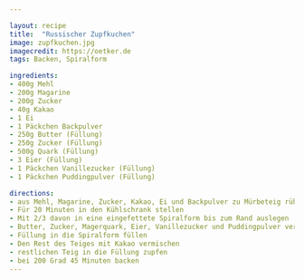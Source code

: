 ```yaml
---

layout: recipe
title:  "Russischer Zupfkuchen"
image: zupfkuchen.jpg
imagecredit: https://oetker.de
tags: Backen, Spiralform

ingredients:
- 400g Mehl
- 200g Magarine
- 200g Zucker
- 40g Kakao
- 1 Ei
- 1 Päckchen Backpulver
- 250g Butter (Füllung)
- 250g Zucker (Füllung)
- 500g Quark (Füllung)
- 3 Eier (Füllung)
- 1 Päckchen Vanillezucker (Füllung)
- 1 Päckchen Puddingpulver (Füllung)

directions:
- aus Mehl, Magarine, Zucker, Kakao, Ei und Backpulver zu Mürbeteig rühren
- Für 20 Minuten in den Kühlschrank stellen
- Mit 2/3 davon in eine eingefettete Spiralform bis zum Rand auslegen
- Butter, Zucker, Magerquark, Eier, Vanillezucker und Puddingpulver verrühren
- Füllung in die Spiralform füllen
- Den Rest des Teiges mit Kakao vermischen
- restlichen Teig in die Füllung zupfen
- bei 200 Grad 45 Minuten backen
---
```

